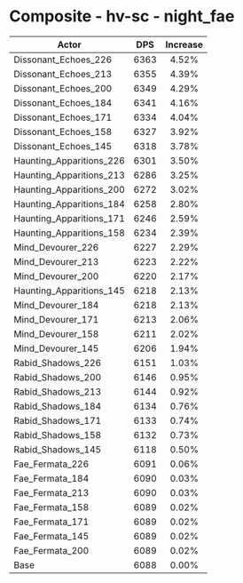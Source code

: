 # Composite - hv-sc - night_fae
| Actor | DPS | Increase |
|---|:---:|:---:|
|Dissonant_Echoes_226|6363|4.52%|
|Dissonant_Echoes_213|6355|4.39%|
|Dissonant_Echoes_200|6349|4.29%|
|Dissonant_Echoes_184|6341|4.16%|
|Dissonant_Echoes_171|6334|4.04%|
|Dissonant_Echoes_158|6327|3.92%|
|Dissonant_Echoes_145|6318|3.78%|
|Haunting_Apparitions_226|6301|3.50%|
|Haunting_Apparitions_213|6286|3.25%|
|Haunting_Apparitions_200|6272|3.02%|
|Haunting_Apparitions_184|6258|2.80%|
|Haunting_Apparitions_171|6246|2.59%|
|Haunting_Apparitions_158|6234|2.39%|
|Mind_Devourer_226|6227|2.29%|
|Mind_Devourer_213|6223|2.22%|
|Mind_Devourer_200|6220|2.17%|
|Haunting_Apparitions_145|6218|2.13%|
|Mind_Devourer_184|6218|2.13%|
|Mind_Devourer_171|6213|2.06%|
|Mind_Devourer_158|6211|2.02%|
|Mind_Devourer_145|6206|1.94%|
|Rabid_Shadows_226|6151|1.03%|
|Rabid_Shadows_200|6146|0.95%|
|Rabid_Shadows_213|6144|0.92%|
|Rabid_Shadows_184|6134|0.76%|
|Rabid_Shadows_171|6133|0.74%|
|Rabid_Shadows_158|6132|0.73%|
|Rabid_Shadows_145|6118|0.50%|
|Fae_Fermata_226|6091|0.06%|
|Fae_Fermata_184|6090|0.03%|
|Fae_Fermata_213|6090|0.03%|
|Fae_Fermata_158|6089|0.02%|
|Fae_Fermata_171|6089|0.02%|
|Fae_Fermata_145|6089|0.02%|
|Fae_Fermata_200|6089|0.02%|
|Base|6088|0.00%|
